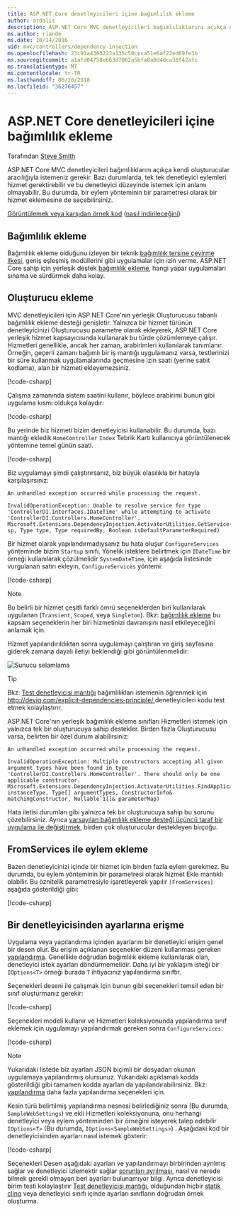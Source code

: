```yaml
---
title: ASP.NET Core denetleyicileri içine bağımlılık ekleme
author: ardalis
description: ASP.NET Core MVC denetleyicileri bağımlılıklarını açıkça ASP.NET Core bağımlılık ekleme ile bunların oluşturucular aracılığıyla nasıl istek bulur.
ms.author: riande
ms.date: 10/14/2016
uid: mvc/controllers/dependency-injection
ms.openlocfilehash: 23c91a4363223a135c50ceca51e6af22ed69fe3b
ms.sourcegitcommit: a1afd04758e663d7062a5bfa8a0d4dca38f42afc
ms.translationtype: MT
ms.contentlocale: tr-TR
ms.lasthandoff: 06/20/2018
ms.locfileid: "36276457"
---
```

# <a name="dependency-injection-into-controllers-in-aspnet-core"></a>ASP.NET Core denetleyicileri içine bağımlılık ekleme

<a name="dependency-injection-controllers"></a>

Tarafından [Steve Smith](https://ardalis.com/)

ASP.NET Core MVC denetleyicileri bağımlılıklarını açıkça kendi oluşturucular aracılığıyla istemeniz gerekir. Bazı durumlarda, tek tek denetleyici eylemleri hizmet gerektirebilir ve bu denetleyici düzeyinde istemek için anlamı olmayabilir. Bu durumda, bir eylem yönteminin bir parametresi olarak bir hizmet eklemesine de seçebilirsiniz.

[Görüntülemek veya karşıdan örnek kod](https://github.com/aspnet/Docs/tree/master/aspnetcore/mvc/controllers/dependency-injection/sample) ([nasıl indirileceğini](xref:tutorials/index#how-to-download-a-sample))

## <a name="dependency-injection"></a>Bağımlılık ekleme

Bağımlılık ekleme olduğunu izleyen bir teknik [bağımlılık tersine çevirme ilkesi](http://deviq.com/dependency-inversion-principle/), geniş eşleşmiş modüllerini gibi uygulamalar için izin verme. ASP.NET Core sahip için yerleşik destek [bağımlılık ekleme](../../fundamentals/dependency-injection.md), hangi yapar uygulamaları sınama ve sürdürmek daha kolay.

## <a name="constructor-injection"></a>Oluşturucu ekleme

MVC denetleyicileri için ASP.NET Core'nın yerleşik Oluşturucusu tabanlı bağımlılık ekleme desteği genişletir. Yalnızca bir hizmet türünün denetleyicinizi Oluşturucusu parametre olarak ekleyerek, ASP.NET Core yerleşik hizmet kapsayıcısında kullanarak bu türde çözümlemeye çalışır. Hizmetleri genellikle, ancak her zaman, arabirimleri kullanılarak tanımlanır. Örneğin, geçerli zamanı bağımlı bir iş mantığı uygulamanız varsa, testlerinizi bir süre kullanmak uygulamalarında geçmesine izin saati (yerine sabit kodlama), alan bir hizmeti ekleyemezsiniz.

[!code-csharp[](dependency-injection/sample/src/ControllerDI/Interfaces/IDateTime.cs)]


Çalışma zamanında sistem saatini kullanır, böylece arabirimi bunun gibi uygulama kısmı oldukça kolaydır:

[!code-csharp[](dependency-injection/sample/src/ControllerDI/Services/SystemDateTime.cs)]


Bu yerinde biz hizmeti bizim denetleyicisi kullanabilir. Bu durumda, bazı mantığı ekledik `HomeController` `Index` Tebrik Kartı kullanıcıya görüntülenecek yöntemine temel günün saati.

[!code-csharp[](./dependency-injection/sample/src/ControllerDI/Controllers/HomeController.cs?highlight=8,10,12,17,18,19,20,21,22,23,24,25,26,27,28,29,30&range=1-31,51-52)]

Biz uygulamayı şimdi çalıştırırsanız, biz büyük olasılıkla bir hatayla karşılaşırsınız:

```
An unhandled exception occurred while processing the request.

InvalidOperationException: Unable to resolve service for type 'ControllerDI.Interfaces.IDateTime' while attempting to activate 'ControllerDI.Controllers.HomeController'.
Microsoft.Extensions.DependencyInjection.ActivatorUtilities.GetService(IServiceProvider sp, Type type, Type requiredBy, Boolean isDefaultParameterRequired)
```

Bir hizmet olarak yapılandırmadıysanız bu hata oluşur `ConfigureServices` yönteminde bizim `Startup` sınıfı. Yönelik isteklere belirtmek için `IDateTime` bir örneği kullanılarak çözülmelidir `SystemDateTime`, için aşağıda listesinde vurgulanan satırı ekleyin, `ConfigureServices` yöntemi:

[!code-csharp[](./dependency-injection/sample/src/ControllerDI/Startup.cs?highlight=4&range=26-27,42-44)]

> [!NOTE]
> Bu belirli bir hizmet çeşitli farklı ömrü seçeneklerden biri kullanılarak uygulanan (`Transient`, `Scoped`, veya `Singleton`). Bkz: [bağımlılık ekleme](../../fundamentals/dependency-injection.md) bu kapsam seçeneklerin her biri hizmetinizi davranışını nasıl etkileyeceğini anlamak için.

Hizmet yapılandırıldıktan sonra uygulamayı çalıştıran ve giriş sayfasına giderek zamana dayalı iletiyi beklendiği gibi görüntülenmelidir:

![Sunucu selamlama](dependency-injection/_static/server-greeting.png)

>[!TIP]
> Bkz: [Test denetleyicisi mantığı](testing.md) bağımlılıkları istemenin öğrenmek için [ http://deviq.com/explicit-dependencies-principle/ ](http://deviq.com/explicit-dependencies-principle/) denetleyicileri kodu test etmek kolaylaştırır.

ASP.NET Core'nın yerleşik bağımlılık ekleme sınıfları Hizmetleri istemek için yalnızca tek bir oluşturucuya sahip destekler. Birden fazla Oluşturucusu varsa, belirten bir özel durum alabilirsiniz:

```
An unhandled exception occurred while processing the request.

InvalidOperationException: Multiple constructors accepting all given argument types have been found in type 'ControllerDI.Controllers.HomeController'. There should only be one applicable constructor.
Microsoft.Extensions.DependencyInjection.ActivatorUtilities.FindApplicableConstructor(Type instanceType, Type[] argumentTypes, ConstructorInfo& matchingConstructor, Nullable`1[]& parameterMap)
```

Hata iletisi durumları gibi yalnızca tek bir oluşturucuya sahip bu sorunu çözebilirsiniz. Ayrıca [varsayılan bağımlılık ekleme desteği üçüncü taraf bir uygulama ile değiştirmek](../../fundamentals/dependency-injection.md#replacing-the-default-services-container), birden çok oluşturucular destekleyen birçoğu.

## <a name="action-injection-with-fromservices"></a>FromServices ile eylem ekleme

Bazen denetleyicinizi içinde bir hizmet için birden fazla eylem gerekmez. Bu durumda, bu eylem yönteminin bir parametresi olarak hizmet Ekle mantıklı olabilir. Bu öznitelik parametresiyle işaretleyerek yapılır `[FromServices]` aşağıda gösterildiği gibi:

[!code-csharp[](./dependency-injection/sample/src/ControllerDI/Controllers/HomeController.cs?highlight=1&range=33-38)]

## <a name="accessing-settings-from-a-controller"></a>Bir denetleyicisinden ayarlarına erişme

Uygulama veya yapılandırma içinden ayarlarını bir denetleyici erişim genel bir desen olur. Bu erişim açıklanan seçenekler düzeni kullanması gereken [yapılandırma](xref:fundamentals/configuration/index). Genellikle doğrudan bağımlılık ekleme kullanılarak olan, denetleyici istek ayarları döndürmemelidir. Daha iyi bir yaklaşım isteği bir `IOptions<T>` örneği burada `T` ihtiyacınız yapılandırma sınıftır.

Seçenekleri deseni ile çalışmak için bunun gibi seçenekleri temsil eden bir sınıf oluşturmanız gerekir:

[!code-csharp[](dependency-injection/sample/src/ControllerDI/Model/SampleWebSettings.cs)]

Seçenekleri modeli kullanır ve Hizmetleri koleksiyonunda yapılandırma sınıf eklemek için uygulamayı yapılandırmak gereken sonra `ConfigureServices`:

[!code-csharp[](./dependency-injection/sample/src/ControllerDI/Startup.cs?highlight=3,4,5,6,9,16,19&range=14-44)]

> [!NOTE]
> Yukarıdaki listede biz ayarları JSON biçimli bir dosyadan okunan uygulamaya yapılandırmış olursunuz. Yukarıdaki açıklamalı kodda gösterildiği gibi tamamen kodda ayarları da yapılandırabilirsiniz. Bkz: [yapılandırma](xref:fundamentals/configuration/index) daha fazla yapılandırma seçenekleri için.

Kesin türü belirtilmiş yapılandırma nesnesi belirlediğiniz sonra (Bu durumda, `SampleWebSettings`) ve ekli Hizmetleri koleksiyonuna, onu herhangi denetleyici veya eylem yönteminden bir örneğini isteyerek talep edebilir `IOptions<T>` (Bu durumda, `IOptions<SampleWebSettings>`) . Aşağıdaki kod bir denetleyicisinden ayarları nasıl istemek gösterir:

[!code-csharp[](./dependency-injection/sample/src/ControllerDI/Controllers/SettingsController.cs?highlight=3,5,7&range=7-22)]

Seçenekleri Desen aşağıdaki ayarları ve yapılandırmayı birbirinden ayrılmış sağlar ve denetleyici izlemektir sağlar [sorunları ayrılması](http://deviq.com/separation-of-concerns/), nasıl ve nerede bilmek gerekli olmayan beri ayarları bulunamıyor bilgi. Ayrıca denetleyicisi birim testi kolaylaştırır [Test denetleyicisi mantığı](testing.md), olduğundan hiçbir [statik cling](http://deviq.com/static-cling/) veya denetleyici sınıfı içinde ayarları sınıfların doğrudan örnek oluşturma.
